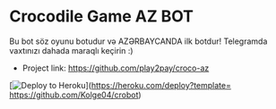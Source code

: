 # Crocodile Game AZ BOT
Bu bot söz oyunu botudur və AZƏRBAYCANDA ilk botdur! Telegramda vaxtınızı dahada maraqlı keçirin :)


- Project link: https://github.com/play2pay/croco-az

[![Deploy to Heroku](https://www.herokucdn.com/deploy/button.svg)](https://heroku.com/deploy?template= https://github.com/Kolge04/crobot)
